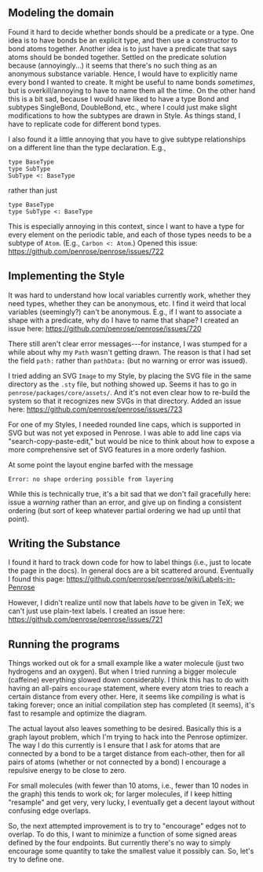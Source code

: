 ## Modeling the domain

Found it hard to decide whether bonds should be a predicate or a type.
One idea is to have bonds be an explicit type, and then use a constructor to bond atoms together.
Another idea is to just have a predicate that says atoms should be bonded together.
Settled on the predicate solution because (annoyingly...) it seems that there's no such thing as an anonymous substance variable. Hence, I would have to explicitly name every bond I wanted to create. It might be useful to name bonds _sometimes_, but is overkill/annoying to have to name them all the time. On the other hand this is a bit sad, because I would have liked to have a type Bond and subtypes SingleBond, DoubleBond, etc., where I could just make slight modifications to how the subtypes are drawn in Style. As things stand, I have to replicate code for different bond types.

I also found it a little annoying that you have to give subtype relationships on a different line than the type declaration. E.g.,

```
type BaseType
type SubType
SubType <: BaseType
```

rather than just

```
type BaseType
type SubType <: BaseType
```

This is especially annoying in this context, since I want to have a type for every element on the periodic table, and each of those types needs to be a subtype of `Atom`. (E.g., `Carbon <: Atom`.)
Opened this issue: <https://github.com/penrose/penrose/issues/722>

## Implementing the Style

It was hard to understand how local variables currently work, whether they need types, whether they can be anonymous, etc.
I find it weird that local variables (seemingly?) can't be anonymous. E.g., if I want to associate a shape with a predicate, why do I have to name that shape? I created an issue here: <https://github.com/penrose/penrose/issues/720>

There still aren't clear error messages---for instance, I was stumped for a while about why my `Path` wasn't getting drawn. The reason is that I had set the field `path:` rather than `pathData:` (but no warning or error was issued).

I tried adding an SVG `Image` to my Style, by placing the SVG file in the same directory as the `.sty` file, but nothing showed up. Seems it has to go in `penrose/packages/core/assets/`. And it's not even clear how to re-build the system so that it recognizes new SVGs in that directory. Added an issue here: <https://github.com/penrose/penrose/issues/723>

For one of my Styles, I needed rounded line caps, which is supported in SVG but was not yet exposed in Penrose. I was able to add line caps via "search-copy-paste-edit," but would be nice to think about how to expose a more comprehensive set of SVG features in a more orderly fashion.

At some point the layout engine barfed with the message

```
Error: no shape ordering possible from layering
```

While this is technically true, it's a bit sad that we don't fail gracefully here: issue a _warning_ rather than an error, and give up on finding a consistent ordering (but sort of keep whatever partial ordering we had up until that point).

## Writing the Substance

I found it hard to track down code for how to label things (i.e., just to locate the page in the docs). In general docs are a bit scattered around. Eventually I found this page: <https://github.com/penrose/penrose/wiki/Labels-in-Penrose>

However, I didn't realize until now that labels _have_ to be given in TeX; we can't just use plain-text labels. I created an issue here: <https://github.com/penrose/penrose/issues/721>

## Running the programs

Things worked out ok for a small example like a water molecule (just two hydrogens and an oxygen). But when I tried running a bigger molecule (caffeine) everything slowed down considerably. I think this has to do with having an all-pairs `encourage` statement, where every atom tries to reach a certain distance from every other. Here, it seems like _compiling_ is what is taking forever; once an initial compilation step has completed (it seems), it's fast to resample and optimize the diagram.

The actual layout also leaves something to be desired. Basically this is a graph layout problem, which I'm trying to hack into the Penrose optimizer. The way I do this currently is I ensure that I ask for atoms that are connected by a bond to be a target distance from each-other, then for all pairs of atoms (whether or not connected by a bond) I encourage a repulsive energy to be close to zero.

For small molecules (with fewer than 10 atoms, i.e., fewer than 10 nodes in the graph) this tends to work ok; for larger molecules, if I keep hitting "resample" and get very, very lucky, I eventually get a decent layout without confusing edge overlaps.

So, the next attempted improvement is to try to "encourage" edges not to overlap. To do this, I want to minimize a function of some signed areas defined by the four endpoints. But currently there's no way to simply encourage some quantity to take the smallest value it possibly can. So, let's try to define one.
